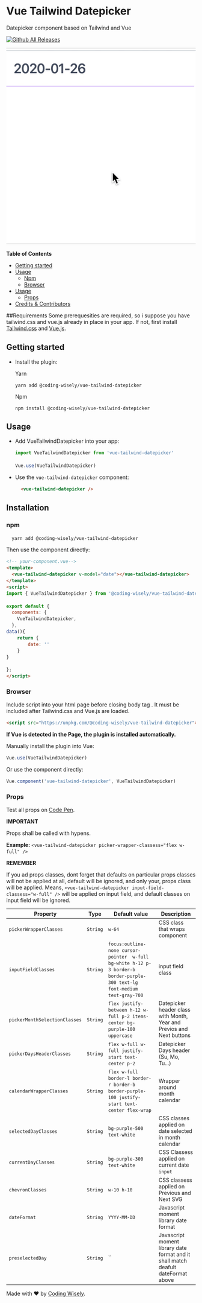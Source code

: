 # Vue Tailwind Datepicker
Datepicker component based on Tailwind and Vue

[![Github All Releases](https://img.shields.io/github/downloads/coding-wisely/vue-tailwind-datepicker/total.svg)]()


![Vue Tailwind Datepicker](vue-tailwind-datepicker.gif)


**Table of Contents**

- [Getting started](#getting-started)
- [Usage](#usage)
  - [Npm](#npm)
  - [Browser](#browser)
- [Usage](#usage)
  - [Props](#props)
- [Credits & Contributors](#credits-&-contributors)

##Requirements
Some prerequesities are required, so i suppose you have tailwind.css and vue.js already in place in your app.
If not, first install [Tailwind.css](https://tailwindcss.com/docs/installation/) and [Vue.js](https://vuejs.org/v2/guide/installation.html).

## Getting started
- Install the plugin:

    Yarn
    ```$xslt
    yarn add @coding-wisely/vue-tailwind-datepicker
    ```
   Npm
    ```
    npm install @coding-wisely/vue-tailwind-datepicker
    ```
## Usage
- Add VueTailwindDatepicker into your app:

  ```javascript
  import VueTailwindDatepicker from 'vue-tailwind-datepicker'

  Vue.use(VueTailwindDatepicker)
  ```

- Use the `vue-tailwind-datepicker` component:

  ```html
    <vue-tailwind-datepicker />
  ```

## Installation
### npm
```bash
  yarn add @coding-wisely/vue-tailwind-datepicker
```

Then use the component directly:

```html
<!-- your-component.vue-->
<template>
  <vue-tailwind-datepicker v-model="date"></vue-tailwind-datepicker>
</template>
<script>
import { VueTailwindDatepicker } from '@coding-wisely/vue-tailwind-datepicker'

export default {
  components: {
    VueTailwindDatepicker,
  },
data(){
    return {
        date: ''
    }
}

};
</script>
```

### Browser

Include script into your html page before closing body tag . It must be included after Tailwind.css and Vue.js are loaded.

```html
<script src="https://unpkg.com/@coding-wisely/vue-tailwind-datepicker"></script>
```

**If Vue is detected in the Page, the plugin is installed automatically.**

Manually install the plugin into Vue:

```javascript
Vue.use(VueTailwindDatepicker)
```

Or use the component directly:

```javascript
Vue.component('vue-tailwind-datepicker', VueTailwindDatepicker)
```

### Props

  Test all props on [Code Pen](https://codepen.io/thcoder/pen/JjozmeE?editors=1111).
  
  **IMPORTANT**
  
  Props shall be called with hypens. 
  
  __Example:__ `<vue-tailwind-datepicker picker-wrapper-classess="flex w-full" />`
  
  **REMEMBER**
   
  
  If you ad props classes, dont forget that defaults on particular props classes will not be applied at all, default will be ignored, and only your, props class will be applied.
  Means, `<vue-tailwind-datepicker input-field-classess="w-full" />` will be applied on input field, and default classes on input field will be ignored. 
  

  | Property | Type | Default value | Description |
  | -------- | ---- | ------------- | ----------- |
  | `pickerWrapperClasses` | `String` | `w-64` | CSS class that wraps component |
  | `inputFieldClasses` | `String` | `focus:outline-none cursor-pointer  w-full bg-white h-12 p-3 border-b border-purple-300 text-lg font-medium text-gray-700` | input field class |
  | `pickerMonthSelectionClasses` | `String` | `flex justify-between h-12 w-full p-2 items-center bg-purple-100 uppercase` | Datepicker header class with Month, Year and Previos and Next buttons| 
  | `pickerDaysHeaderClasses` | `String` | `flex w-full w-full justify-start text-center p-2` | Datepicker Days header (Su, Mo, Tu...) |
  | `calendarWrapperClasses` | `String` | `flex w-full border-l border-r border-b border-purple-100 justify-start text-center flex-wrap` | Wrapper around month calendar |
  | `selectedDayClasses` | `String` | `bg-purple-500 text-white` | CSS classes applied on date selected in month calendar |
  | `currentDayClasses` | `String`| `bg-purple-300 text-white` | CSS Classess applied on current date `input` |
  | `chevronClasses` | `String` | `w-10 h-10` | CSS classess applied on Previous and Next SVG |
  | `dateFormat` | `String` | `YYYY-MM-DD` | Javascript moment library date format|
  | `preselectedDay` | `String` | `` | Javascript moment library date format and it shall match deafult dateFormat above |

Made with &#x2764; by [Coding Wisely](https://github.com/coding-wisely).
